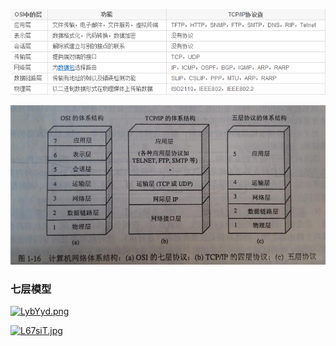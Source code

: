 

![](./image/784487-20170118164512515-2009100776.png)



![](./image/20180205102246760.png)

### 七层模型

[![LybYyd.png](https://s1.ax1x.com/2022/04/21/LybYyd.png)](https://imgtu.com/i/LybYyd)


[![L67siT.jpg](https://s1.ax1x.com/2022/04/21/L67siT.jpg)](https://imgtu.com/i/L67siT)
